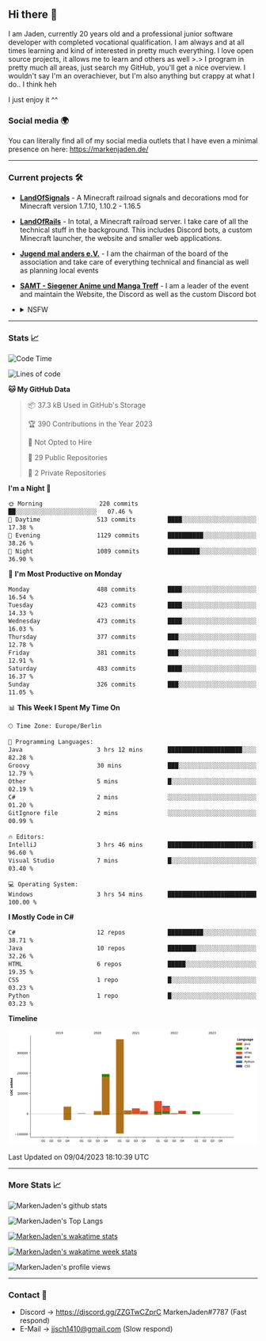 ## Hi there 👋
I am Jaden, currently 20 years old and a professional junior software developer with completed vocational qualification. I am always and at all times learning and kind of interested in pretty much everything. I love open source projects, it allows me to learn and others as well >.>
I program in pretty much all areas, just search my GitHub, you'll get a nice overview.
I wouldn't say I'm an overachiever, but I'm also anything but crappy at what I do.. I think heh

I just enjoy it ^^

### Social media 🌍

You can literally find all of my social media outlets that I have even a minimal presence on here: https://markenjaden.de/

---

### Current projects 🛠

* [**LandOfSignals**](https://github.com/LandOfRails/LandOfSignals) - A Minecraft railroad signals and decorations mod for Minecraft version 1.7.10, 1.10.2 - 1.16.5
* [**LandOfRails**](https://github.com/LandOfRails) - In total, a Minecraft railroad server. I take care of all the technical stuff in the background. This includes Discord bots, a custom Minecraft launcher, the website and smaller web applications.
* [**Jugend mal anders e.V.**](https://jugendmalanders.de/) - I am the chairman of the board of the association and take care of everything technical and financial as well as planning local events
* [**SAMT - Siegener Anime und Manga Treff**](https://github.com/Siegener-Anime-und-Manga-Treff-SAMT) - I am a leader of the event and maintain the Website, the Discord as well as the custom Discord bot
* <details> 
  <summary>NSFW</summary>
  
  [**Nekos**](https://github.com/MarkenJaden/Nekos) - Website providing you with random lewd neko pics
  
</details>

---

### Stats 📈

<!--START_SECTION:waka-->
![Code Time](http://img.shields.io/badge/Code%20Time-1%2C083%20hrs%2032%20mins-blue)

![Lines of code](https://img.shields.io/badge/From%20Hello%20World%20I%27ve%20Written-791.3%20thousand%20lines%20of%20code-blue)

**🐱 My GitHub Data** 

> 📦 37.3 kB Used in GitHub's Storage 
 > 
> 🏆 390 Contributions in the Year 2023
 > 
> 🚫 Not Opted to Hire
 > 
> 📜 29 Public Repositories 
 > 
> 🔑 2 Private Repositories 
 > 
**I'm a Night 🦉** 

```text
🌞 Morning                220 commits         ██░░░░░░░░░░░░░░░░░░░░░░░   07.46 % 
🌆 Daytime                513 commits         ████░░░░░░░░░░░░░░░░░░░░░   17.38 % 
🌃 Evening                1129 commits        ██████████░░░░░░░░░░░░░░░   38.26 % 
🌙 Night                  1089 commits        █████████░░░░░░░░░░░░░░░░   36.90 % 
```
📅 **I'm Most Productive on Monday** 

```text
Monday                   488 commits         ████░░░░░░░░░░░░░░░░░░░░░   16.54 % 
Tuesday                  423 commits         ████░░░░░░░░░░░░░░░░░░░░░   14.33 % 
Wednesday                473 commits         ████░░░░░░░░░░░░░░░░░░░░░   16.03 % 
Thursday                 377 commits         ███░░░░░░░░░░░░░░░░░░░░░░   12.78 % 
Friday                   381 commits         ███░░░░░░░░░░░░░░░░░░░░░░   12.91 % 
Saturday                 483 commits         ████░░░░░░░░░░░░░░░░░░░░░   16.37 % 
Sunday                   326 commits         ███░░░░░░░░░░░░░░░░░░░░░░   11.05 % 
```


📊 **This Week I Spent My Time On** 

```text
🕑︎ Time Zone: Europe/Berlin

💬 Programming Languages: 
Java                     3 hrs 12 mins       █████████████████████░░░░   82.28 % 
Groovy                   30 mins             ███░░░░░░░░░░░░░░░░░░░░░░   12.79 % 
Other                    5 mins              █░░░░░░░░░░░░░░░░░░░░░░░░   02.19 % 
C#                       2 mins              ░░░░░░░░░░░░░░░░░░░░░░░░░   01.20 % 
GitIgnore file           2 mins              ░░░░░░░░░░░░░░░░░░░░░░░░░   00.99 % 

🔥 Editors: 
IntelliJ                 3 hrs 46 mins       ████████████████████████░   96.60 % 
Visual Studio            7 mins              █░░░░░░░░░░░░░░░░░░░░░░░░   03.40 % 

💻 Operating System: 
Windows                  3 hrs 54 mins       █████████████████████████   100.00 % 
```

**I Mostly Code in C#** 

```text
C#                       12 repos            ██████████░░░░░░░░░░░░░░░   38.71 % 
Java                     10 repos            ████████░░░░░░░░░░░░░░░░░   32.26 % 
HTML                     6 repos             █████░░░░░░░░░░░░░░░░░░░░   19.35 % 
CSS                      1 repo              █░░░░░░░░░░░░░░░░░░░░░░░░   03.23 % 
Python                   1 repo              █░░░░░░░░░░░░░░░░░░░░░░░░   03.23 % 
```



**Timeline**

![Lines of Code chart](https://raw.githubusercontent.com/MarkenJaden/MarkenJaden/main/assets/bar_graph.png)


 Last Updated on 09/04/2023 18:10:39 UTC
<!--END_SECTION:waka-->

---

### More Stats 📈

![MarkenJaden's github stats](https://github-readme-stats.vercel.app/api?username=MarkenJaden&count_private=true&show_icons=true&theme=radical)

![MarkenJaden's Top Langs](https://github-readme-stats.vercel.app/api/top-langs/?username=MarkenJaden&theme=radical)

[![MarkenJaden's wakatime stats](https://github-readme-stats.vercel.app/api/wakatime?username=MarkenJaden&theme=radical)](https://wakatime.com/@17f322c9-222a-48b4-9e15-983c41f7aed4)

[![MarkenJaden's wakatime week stats](https://wakatime.com/badge/user/17f322c9-222a-48b4-9e15-983c41f7aed4.svg)](https://wakatime.com/@17f322c9-222a-48b4-9e15-983c41f7aed4)

<!--[![MarkenJaden's Codewars stats](https://www.codewars.com/users/MarkenJaden/badges/large)](https://www.codewars.com/users/MarkenJaden)-->

![MarkenJaden's profile views](https://komarev.com/ghpvc/?username=MarkenJaden)

---

### Contact 💌

* Discord -> https://discord.gg/ZZGTwCZprC MarkenJaden#7787 (Fast respond)
* E-Mail -> jjsch1410@gmail.com (Slow respond)



<!--
**MarkenJaden/MarkenJaden** is a ✨ _special_ ✨ repository because its `README.md` (this file) appears on your GitHub profile.

Here are some ideas to get you started:

- 🔭 I’m currently working on ...
- 🌱 I’m currently learning ...
- 👯 I’m looking to collaborate on ...
- 🤔 I’m looking for help with ...
- 💬 Ask me about ...
- 📫 How to reach me: ...
- 😄 Pronouns: ...
- ⚡ Fun fact: ...
-->
